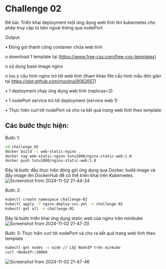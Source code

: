 # Challenge 02
Đề bài: Triển khai deployment một ứng dụng web tĩnh lên kubernetes cho phép truy cập từ bên ngoài thông qua nodePort

Output:

• Đóng gói thành công container chứa web tĩnh

o download 1 template tại (https://www.free-css.com/free-css-templates)

o sử dụng base image nginx

o lưu ý cấu hình nginx trỏ tới web tĩnh (tham khảo file cấu hình mẫu đơn giản tại https://gist.github.com/mockra/9062657)

• 1 deployment chạy ứng dụng web tĩnh (replicas=2)

• 1 nodePort service trỏ tới deployment (service web 1)

• Thực hiên curl tới nodePort và cho ra kết quả trang web tĩnh theo template

## Các bước thực hiện:
Bước 1: 
```bash
cd challenge_02
docker build -t web-static-nginx .
docker tag web-static-nginx tutu1008/nginx-static-web:1.0
docker push tutu1008/nginx-static-web:1.0
```
Đây là bước đầu thực hiện đóng gói ứng dụng qua Docker, build image và đẩy image lên DockerHub để có thể triển khai trên Kubernetes. 
![Screenshot from 2024-11-02 21-44-24](https://github.com/user-attachments/assets/f7f0fcd1-638a-45e9-ac5d-b9a330a34989)

Bước 2:
```bash
kubectl create namespace challenge-02
kubectl apply -f nginx-deploy-svc.yml -n challenge-02
kubectl get all -n challenge-02
```
Đây là bước triển khai ứng dụng static web của nginx trên minikube
![Screenshot from 2024-11-02 21-47-20](https://github.com/user-attachments/assets/7ca8d061-0918-4bdc-9bf8-bf1e19c39187)

Bước 3: Thực hiên curl tới nodePort và cho ra kết quả trang web tĩnh theo template
```bash
kubectl get nodes -o wide // Lấy NodeIP trên minkube
curl <NodeIP>:30060
```
![Screenshot from 2024-11-02 21-47-46](https://github.com/user-attachments/assets/88e3cde7-b251-4876-af66-0ed2e7b03ef2)
